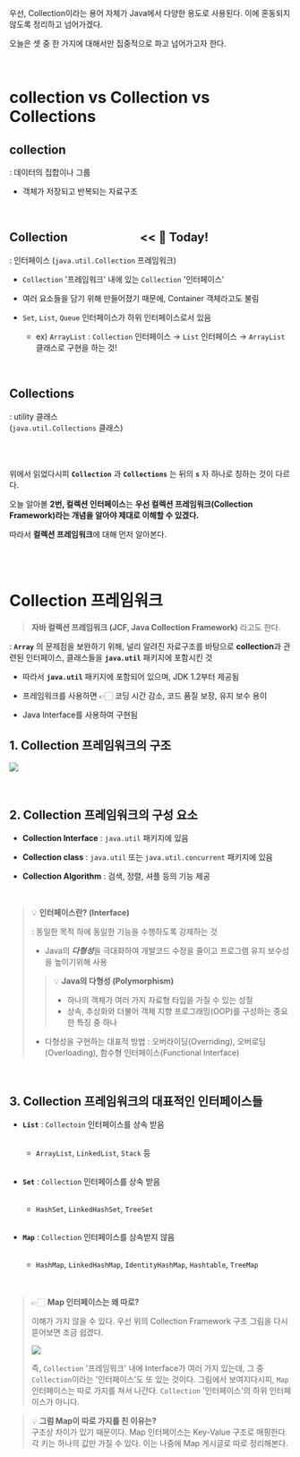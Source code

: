 우선, Collection이라는 용어 자체가 Java에서 다양한 용도로 사용된다. 이에 혼동되지 않도록 정리하고 넘어가겠다.

오늘은 셋 중 한 가지에 대해서만 집중적으로 파고 넘어가고자 한다.

<br>

# collection vs Collection vs Collections

## collection


  : 데이터의 집합이나 그룹
  - 객체가 저장되고 반복되는 자료구조

<br>


## Collection &nbsp;&nbsp;&nbsp;&nbsp;&nbsp;&nbsp;&nbsp;&nbsp;&nbsp;&nbsp;&nbsp;&nbsp;&nbsp;&nbsp;&nbsp;&nbsp;&nbsp;&nbsp;&nbsp;&nbsp;&nbsp;&nbsp;&nbsp;&nbsp;  << 🚩 Today!


  : 인터페이스
  (`java.util.Collection` 프레임워크)

- `Collection` '프레임워크' 내에 있는 `Collection` '인터페이스'

- 여러 요소들을 담기 위해 만들어졌기 때문에, Container 객체라고도 불림

- `Set`, `List`, `Queue` 인터페이스가 하위 인터페이스로서 있음

    - ex) `ArrayList` : `Collection` 인터페이스 → `List` 인터페이스 → `ArrayList` 클래스로 구현을 하는 것!

<br>

## Collections


  : utility 클래스<br>
  (`java.util.Collections` 클래스)



<br><br>

위에서 읽었다시피 **`Collection`** 과 **`Collections`** 는 뒤의 **`s`** 자 하나로 칭하는 것이 다르다.

오늘 알아볼 **2번, 컬렉션 인터페이스**는 **우선 컬렉션 프레임워크(Collection Framework)라는 개념을 알아야 제대로 이해할 수 있겠다.**

따라서 **컬렉션 프레임워크**에 대해 먼저 알아본다.

<br><br>

# Collection 프레임워크

> **자바 컬렉션 프레임워크 (JCF, Java Collection Framework)** 라고도 한다.


: **`Array`** 의 문제점을 보완하기 위해, 널리 알려진 자료구조를 바탕으로 **collection**과 관련된 인터페이스, 클래스들을 **`java.util`** 패키지에 포함시킨 것

- 따라서 **`java.util`** 패키지에 포함되어 있으며, JDK 1.2부터 제공됨

- 프레임워크를 사용하면 👉🏻 코딩 시간 감소, 코드 품질 보장, 유지 보수 용이

- Java Interface를 사용하여 구현됨
  <br>

## 1. Collection 프레임워크의 구조


![](https://velog.velcdn.com/images/sw_smj/post/11d99c3f-649a-4e7c-b799-26bac280b210/image.png)

<br>

## 2. Collection 프레임워크의 구성 요소

- **Collection Interface** : `java.util` 패키지에 있음


- **Collection class** : `java.util` 또는 `java.util.concurrent` 패키지에 있음


- **Collection Algorithm** : 검색, 정렬, 셔플 등의 기능 제공

<br>

> 💡 **인터페이스란? (Interface)**
>
> : 동일한 목적 하에 동일한 기능을 수행하도록 강제하는 것
> - Java의 ***다형성***을 극대화하여 개발코드 수정을 줄이고 프로그램 유지 보수성을 높이기위해 사용
>
>> 💡 **Java의 다형성 (Polymorphism)**
>> - 하나의 객체가 여러 가지 자료형 타입을 가질 수 있는 성질
>> - 상속, 추상화와 더불어 객체 지향 프로그래밍(OOP)를 구성하는 중요한 특징 중 하나
> - 다형성을 구현하는 대표적 방법 : 오버라이딩(Overriding), 오버로딩(Overloading), 함수형 인터페이스(Functional Interface)

<br>

## 3. Collection 프레임워크의 대표적인 인터페이스들

- **`List`** : `Collectoin` 인터페이스를 상속 받음<br>
  <br>
    - `ArrayList`, `LinkedList`, `Stack` 등
  <br><br>


- **`Set`** : `Collection` 인터페이스를 상속 받음<br>
  <br>
  - `HashSet`, `LinkedHashSet`, `TreeSet`
    <br><br>


- **`Map`**  : `Collection` 인터페이스를 상속받지 않음<br>
  <br>
    - `HashMap`, `LinkedHashMap`, `IdentityHashMap`, `Hashtable`, `TreeMap`
      <br><br><br>

> 👉🏻 **Map 인터페이스는 왜 따로?**<br>
> 
> 이해가 가지 않을 수 있다. 우선 위의 Collection Framework 구조 그림을 다시 뜯어보면 조금 쉽겠다.
> 
> ![](https://velog.velcdn.com/images/sw_smj/post/e3c8073b-bb8e-4add-9ac7-f257dd4fc409/image.png)
>
> 즉, `Collection` '프레임워크' 내에 Interface가 여러 가지 있는데, 그 중 `Collection`이라는 '인터페이스'도 또 있는 것이다.
> 그림에서 보여지다시피, `Map` 인터페이스는 따로 가지를 쳐서 나간다. `Collection` '인터페이스'의 하위 인터페이스가 아니다.

> 💡 **그럼 Map이 따로 가지를 친 이유는?**<br>
> 구조상 차이가 있기 때문이다. Map 인터페이스는 Key-Value 구조로 매핑한다. 각 키는 하나의 값만 가질 수 있다. 이는 나중에 Map 게시글로 따로 정리해본다.

<br><br>